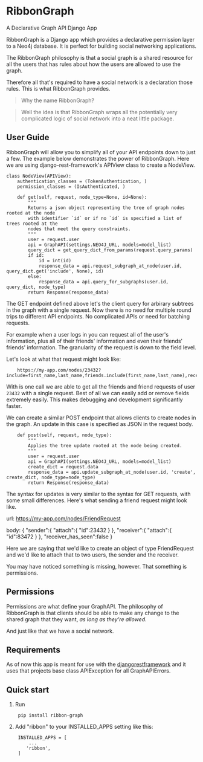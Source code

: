# RibbonGraph
A Declarative Graph API Django App

RibbonGraph is a Django app which provides a declarative permission layer to a
Neo4j database. It is perfect for building social networking applications.

The RibbonGraph philosophy is that a social graph is a shared resource for all
the users that has rules about how the users are allowed to use the graph.

Therefore all that's required to have a social network is a declaration those
rules. This is what RibbonGraph provides.

> Why the name RibbonGraph? 

> Well the idea is that RibbonGraph wraps all the potentially very complicated logic of social network into a neat little package.

User Guide
----------
RibbonGraph will allow you to simplify all of your API endpoints down to just a few. The example below demonstrates the power of RibbonGraph. Here we are using django-rest-framework's APIView class to create a NodeView.

    class NodeView(APIView):
        authentication_classes = (TokenAuthentication, )
        permission_classes = (IsAuthenticated, )

        def get(self, request, node_type=None, id=None):
            """
            Returns a json object representing the tree of graph nodes rooted at the node
            with identifier `id` or if no `id` is specified a list of trees rooted at the
            nodes that meet the query constraints.
            """
            user = request.user
            api = GraphAPI(settings.NEO4J_URL, models=model_list)
            query_dict = get_query_dict_from_params(request.query_params)
            if id:
                id = int(id)
                response_data = api.request_subgraph_at_node(user.id, query_dict.get('include', None), id)
            else:
                response_data = api.query_for_subgraphs(user.id, query_dict, node_type)
            return Response(response_data)

The GET endpoint defined above let's the client query for arbirary subtrees in the graph with a single request.
Now there is no need for multiple round trips to different API endpoints. No complicated APIs or need for batching requests.

For example when a user logs in you can request all of the user's information, plus all of their friends' information and even their friends' friends' information. The granularity of the request is down to the field level.

Let's look at what that request might look like:

        https://my-app.com/nodes/23432?include=first_name,last_name,friends.include(first_name,last_name),received_friend_requests.include(sender,receiver)

With is one call we are able to get all the friends and friend requests of user `23432` with a single request. Best of all we can easily add or remove fields extremely easily. This makes debugging and development significantly faster.

We can create a similar POST endpoint that allows clients to create nodes in the graph. An update in this case is specified as JSON in the request body.

        def post(self, request, node_type):
            """
            Applies the tree update rooted at the node being created.
            """
            user = request.user
            api = GraphAPI(settings.NEO4J_URL, models=model_list)
            create_dict = request.data
            response_data = api.update_subgraph_at_node(user.id, 'create', create_dict, node_type=node_type)
            return Response(response_data)

The syntax for updates is very similar to the syntax for GET requests, with some small differences. Here's what sending a friend request might look like.

url:
    https://my-app.com/nodes/FriendRequest

body:
    {
        "sender":{
            "attach":{
                "id":23432
            }
        },
        "receiver":{
            "attach":{
                "id":83472
            }
        },
        "receiver_has_seen":false
    }
    
Here we are saying that we'd like to create an object of type FriendRequest and we'd like to attach that to two users, the sender and the receiver.

You may have noticed something is missing, however. That something is permissions.

Permissions
-----------

Permissions are what define your GraphAPI. The philosophy of RibbonGraph is that clients should be able to make any change to the shared graph that they want, *as long as they're allowed*.

And just like that we have a social network.


Requirements
------------
As of now this app is meant for use with the [djangorestframework](http://www.django-rest-framework.org) and it uses that projects base class APIException for all GraphAPIErrors.

Quick start
-----------

1. Run

        pip install ribbon-graph
2. Add "ribbon" to your INSTALLED_APPS setting like this:

        INSTALLED_APPS = [
            ...
           'ribbon',
        ]
